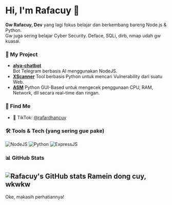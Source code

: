 # Hi, I'm Rafacuy 👋

**Gw Rafacuy, Dev** yang lagi fokus belajar dan berkembang bareng Node.js & Python.  
Gw juga sering belajar Cyber Security. Deface, SQLi, dirb, nmap udah gw kuasai.

### 🚀 My Project
- [**alya-chatbot**](https://github.com/Rafacuy/alya-chatbot)  
  Bot Telegram berbasis AI menggunakan NodeJS.
- [**XScanner**](https://github.com/Rafacuy/XScanner)
  Tool berbasis Python untuk mencari Vulnerability dari suatu Web.
- [**ASM**](https://github.com/Rafacuy/arash-system-monitor)
   Python GUI-Based untuk mengecek penggunaan CPU, RAM, Network, dll secara real-time dan ringan.  

### 🔗 Find Me
- 🎵 TikTok: [@rafardhancuy](https://tiktok.com/@rafardhancuy)


### 🛠️ Tools & Tech (yang sering gue pake)
![NodeJS](https://img.shields.io/badge/Node.js-339933?style=for-the-badge&logo=nodedotjs&logoColor=white)
![Python](https://img.shields.io/badge/Python-3776AB?style=for-the-badge&logo=python&logoColor=white)
![ExpressJS](https://img.shields.io/badge/Express.js-000000?style=for-the-badge&logo=express&logoColor=white)


### 📊 GitHub Stats
![Rafacuy's GitHub stats](https://github-readme-stats.vercel.app/api?username=Rafacuy&show_icons=true&theme=tokyonight)
Ramein dong cuy, wkwkw
---

Oke, makasih perhatiannya!

